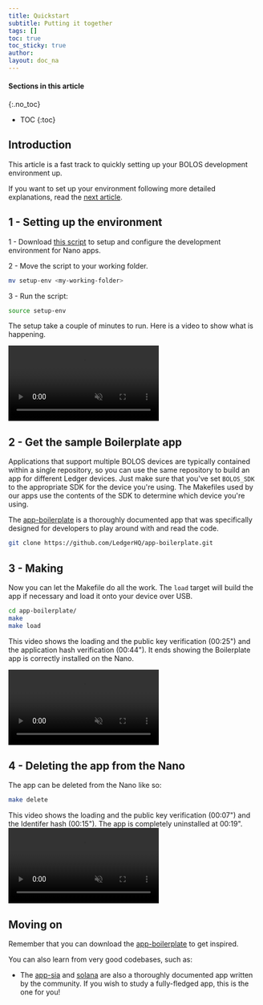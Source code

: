 ```yaml
---
title: Quickstart
subtitle: Putting it together
tags: []
toc: true
toc_sticky: true
author:
layout: doc_na
---
```


#### Sections in this article
{:.no_toc}
* TOC
{:toc}

## Introduction

This article is a fast track to quickly setting up your BOLOS development environment up.

If you want to set up your environment following more detailed explanations, read the [next article](../u_deepdive).


## 1 - Setting up the environment

1 - Download [this script](../../../files/setup-env.sh) to setup and configure the development environment for Nano apps.

2 - Move the script to your working folder.
```bash
mv setup-env <my-working-folder>
```

3 - Run the script:
```bash
source setup-env
```

The setup take a couple of minutes to run. Here is a video to show what is happening.

<video controls muted ><source src="../../../uploads/videos/NA/nano-setup.mp4" type='video/mp4'></video><br>
## 2 - Get the sample Boilerplate app

Applications that support multiple BOLOS devices are typically contained within a single repository, so you can use the same repository to build an app for different Ledger devices. Just make sure that you've set `BOLOS_SDK` to the appropriate SDK for the device you're using. The Makefiles used by our apps use the contents of the SDK to determine which device you're using.

The [app-boilerplate](https://github.com/LedgerHQ/app-boilerplate.git) is a thoroughly documented app that was specifically designed for developers to play around with and read the code.

```bash
git clone https://github.com/LedgerHQ/app-boilerplate.git
```

## 3 - Making

Now you can let the Makefile do all the work. The `load` target will build the app if necessary and load it onto your device over USB.

```bash
cd app-boilerplate/
make
make load
```

This video shows the loading and the public key verification (00:25") and the application hash verification (00:44").
It ends showing the Boilerplate app is correctly installed on the Nano.

<video controls muted ><source src="../../../uploads/videos/NA/load.mp4" type='video/mp4'></video><br>

## 4 - Deleting the app from the Nano

The app can be deleted from the Nano like so:
```bash
make delete
```
This video shows the loading and the public key verification (00:07") and the Identifer hash (00:15").
The app is completely uninstalled at 00:19".
<video controls muted ><source src="../../../uploads/videos/NA/delete.mp4" type='video/mp4'></video><br>


## Moving on

Remember that you can download the [app-boilerplate](https://github.com/LedgerHQ/app-boilerplate.git) to get inspired.

<!-- Not much documentation has been written yet (work in progress!) regarding the exact steps to follow to write apps. However, very good codebases are available for you to learn from.-->
You can also learn from very good codebases, such as:



-   The [app-sia](https://github.com/LedgerHQ/app-sia.git) and [solana](https://github.com/LedgerHQ/app-solana) are also a thoroughly documented app written by the community. If you wish to study a fully-fledged app, this is the one for you!
